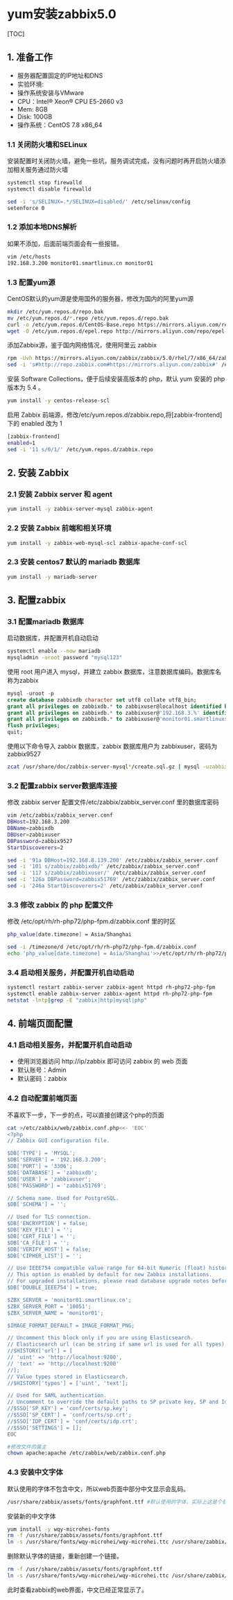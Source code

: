 # yum安装zabbix5.0

[TOC]

## 1. 准备工作
 - 服务器配置固定的IP地址和DNS
 - 实验环境:
 - 操作系统安装与VMware
 - CPU：Intel® Xeon® CPU E5-2660 v3
 - Mem: 8GB
 - Disk: 100GB
 - 操作系统：CentOS 7.8 x86_64
### 1.1 关闭防火墙和SELinux
安装配置时关闭防火墙，避免一些坑，服务调试完成，没有问题时再开启防火墙添加相关服务通过防火墙
```bash
systemctl stop firewalld
systemctl disable firewalld

sed -i 's/SELINUX=.*/SELINUX=disabled/' /etc/selinux/config 
setenforce 0
```
### 1.2 添加本地DNS解析
如果不添加，后面前端页面会有一些报错。
```bash
vim /etc/hosts
192.168.3.200 monitor01.smartlinux.cn monitor01
```
### 1.3 配置yum源
CentOS默认的yum源是使用国外的服务器，修改为国内的阿里yum源
```bash
mkdir /etc/yum.repos.d/repo.bak
mv /etc/yum.repos.d/*.repo /etc/yum.repos.d/repo.bak
curl -o /etc/yum.repos.d/CentOS-Base.repo https://mirrors.aliyun.com/repo/Centos-7.repo
wget -O /etc/yum.repos.d/epel.repo http://mirrors.aliyun.com/repo/epel-7.repo
```
添加Zabbix源，鉴于国内网络情况，使用阿里云 zabbix 
```bash
rpm -Uvh https://mirrors.aliyun.com/zabbix/zabbix/5.0/rhel/7/x86_64/zabbix-release-5.0-1.el7.noarch.rpm
sed -i 's#http://repo.zabbix.com#https://mirrors.aliyun.com/zabbix#' /etc/yum.repos.d/zabbix.repo
```
安装 Software Collections，便于后续安装高版本的 php，默认 yum 安装的 php 版本为 5.4 。
```bash
yum install -y centos-release-scl
```
启用 Zabbix 前端源，修改/etc/yum.repos.d/zabbix.repo,将[zabbix-frontend]下的 enabled 改为 1
```bash
[zabbix-frontend]
enabled=1
sed -i '11 s/0/1/' /etc/yum.repos.d/zabbix.repo
```
## 2. 安装 Zabbix
### 2.1 安装 Zabbix server 和 agent

```bash
yum install -y zabbix-server-mysql zabbix-agent
```
### 2.2 安装 Zabbix 前端和相关环境

```bash
yum install -y zabbix-web-mysql-scl zabbix-apache-conf-scl
```
### 2.3 安装 centos7 默认的 mariadb 数据库

```bash
yum install -y mariadb-server
```
## 3. 配置zabbix
### 3.1 配置mariadb 数据库

启动数据库，并配置开机自动启动

```bash
systemctl enable --now mariadb
mysqladmin -uroot password "mysql123"
```
使用 root 用户进入 mysql，并建立 zabbix 数据库，注意数据库编码。数据库名称为zabbix
```sql
mysql -uroot -p
create database zabbixdb character set utf8 collate utf8_bin;
grant all privileges on zabbixdb.* to zabbixuser@localhost identified by 'zabbix9527';
grant all privileges on zabbixdb.* to zabbixuser@'192.168.3.%' identified by 'zabbix51769';
grant all privileges on zabbixdb.* to zabbixuser@'monitor01.smartlinuxs.cn' identified by 'zabbix51769';
flush privileges;
quit;
```
使用以下命令导入 zabbix 数据库，zabbix 数据库用户为 zabbixuser，密码为 zabbix9527
```bash
zcat /usr/share/doc/zabbix-server-mysql*/create.sql.gz | mysql -uzabbixuser -pzabbix9527 zabbixdb
```
### 3.2 配置zabbix server数据库连接 

修改 zabbix server 配置文件/etc/zabbix/zabbix_server.conf 里的数据库密码

```bash
vim /etc/zabbix/zabbix_server.conf
DBHost=192.168.3.200
DBName=zabbixdb
DBUser=zabbixuser
DBPassword=zabbix9527
StartDiscoverers=2

sed -i '91a DBHost=192.168.8.139.200' /etc/zabbix/zabbix_server.conf
sed -i '101 s/zabbix/zabbixdb/' /etc/zabbix/zabbix_server.conf
sed -i '117 s/zabbix/zabbixuser/' /etc/zabbix/zabbix_server.conf
sed -i '126a DBPassword=zabbix51769' /etc/zabbix/zabbix_server.conf
sed -i '246a StartDiscoverers=2' /etc/zabbix/zabbix_server.conf
```
### 3.3 修改 zabbix 的 php 配置文件

修改 /etc/opt/rh/rh-php72/php-fpm.d/zabbix.conf 里的时区

```bash
php_value[date.timezone] = Asia/Shanghai

sed -i /timezone/d /etc/opt/rh/rh-php72/php-fpm.d/zabbix.conf
echo 'php_value[date.timezone] = Asia/Shanghai'>>/etc/opt/rh/rh-php72/php-fpm.d/zabbix.conf
```
### 3.4 启动相关服务，并配置开机自动启动

```bash
systemctl restart zabbix-server zabbix-agent httpd rh-php72-php-fpm
systemctl enable zabbix-server zabbix-agent httpd rh-php72-php-fpm
netstat -lntp|grep -E "zabbix|http|mysql|php"
```
## 4. 前端页面配置

### 4.1 启动相关服务，并配置开机自动启动

- 使用浏览器访问 http://ip/zabbix 即可访问 zabbix 的 web 页面
- 默认账号：Admin
- 默认密码：zabbix

### 4.2 自动配置前端页面
不喜欢下一步，下一步的点，可以直接创建这个php的页面
```bash
cat >/etc/zabbix/web/zabbix.conf.php<<- 'EOC'
<?php
// Zabbix GUI configuration file.

$DB['TYPE'] = 'MYSQL';
$DB['SERVER'] = '192.168.3.200';
$DB['PORT'] = '3306';
$DB['DATABASE'] = 'zabbixdb';
$DB['USER'] = 'zabbixuser';
$DB['PASSWORD'] = 'zabbix51769';

// Schema name. Used for PostgreSQL.
$DB['SCHEMA'] = '';

// Used for TLS connection.
$DB['ENCRYPTION'] = false;
$DB['KEY_FILE'] = '';
$DB['CERT_FILE'] = '';
$DB['CA_FILE'] = '';
$DB['VERIFY_HOST'] = false;
$DB['CIPHER_LIST'] = '';

// Use IEEE754 compatible value range for 64-bit Numeric (float) history values.
// This option is enabled by default for new Zabbix installations.
// For upgraded installations, please read database upgrade notes before enabling this option.
$DB['DOUBLE_IEEE754'] = true;

$ZBX_SERVER = 'monitor01.smartlinux.cn';
$ZBX_SERVER_PORT = '10051';
$ZBX_SERVER_NAME = 'monitor01';

$IMAGE_FORMAT_DEFAULT = IMAGE_FORMAT_PNG;

// Uncomment this block only if you are using Elasticsearch.
// Elasticsearch url (can be string if same url is used for all types).
//$HISTORY['url'] = [
// 'uint' => 'http://localhost:9200',
// 'text' => 'http://localhost:9200'
//];
// Value types stored in Elasticsearch.
//$HISTORY['types'] = ['uint', 'text'];

// Used for SAML authentication.
// Uncomment to override the default paths to SP private key, SP and IdP X.509 certificates, and to set extra settings.
//$SSO['SP_KEY'] = 'conf/certs/sp.key';
//$SSO['SP_CERT'] = 'conf/certs/sp.crt';
//$SSO['IDP_CERT'] = 'conf/certs/idp.crt';
//$SSO['SETTINGS'] = [];
EOC

#修改文件的属主
chown apache:apache /etc/zabbix/web/zabbix.conf.php
```
### 4.3 安装中文字体

默认使用的字体不包含中文，所以web页面中部分中文显示会乱码。

```bash
/usr/share/zabbix/assets/fonts/graphfont.ttf #默认使用的字体，实际上这是个软连接。
```
安装新的中文字体
```bash
yum install -y wqy-microhei-fonts
rm -f /usr/share/zabbix/assets/fonts/graphfont.ttf
ln -s /usr/share/fonts/wqy-microhei/wqy-microhei.ttc /usr/share/zabbix/assets/fonts/graphfont.ttf
```
删除默认字体的链接，重新创建一个链接。
```bash
rm -f /usr/share/zabbix/assets/fonts/graphfont.ttf
ln -s /usr/share/fonts/wqy-microhei/wqy-microhei.ttc /usr/share/zabbix/assets/fonts/graphfont.ttf
```
此时查看zabbix的web界面，中文已经正常显示了。
